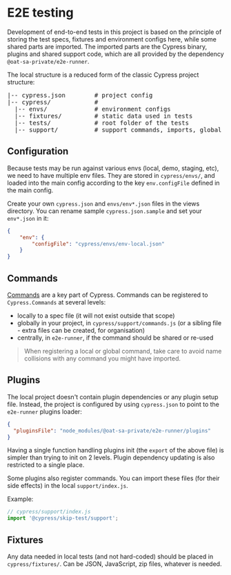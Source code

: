 # E2E testing

Development of end-to-end tests in this project is based on the principle of storing the test specs, fixtures and environment configs here, while some shared parts are imported. The imported parts are the Cypress binary, plugins and shared support code, which are all provided by the dependency `@oat-sa-private/e2e-runner`.

The local structure is a reduced form of the classic Cypress project structure:

<pre>
|-- cypress.json        # project config
|-- cypress/            #
  |-- envs/             # environment configs
  |-- fixtures/         # static data used in tests
  |-- tests/            # root folder of the tests
  |-- support/          # support commands, imports, global setup
</pre>

## Configuration

Because tests may be run against various envs (local, demo, staging, etc), we need to have multiple env files. They are stored in `cypress/envs/`, and loaded into the main config according to the key `env.configFile` defined in the main config.

Create your own `cypress.json` and `envs/env*.json` files in the views directory. You can rename sample `cypress.json.sample` and set your `env*.json` in it:

```json
{
    "env": {
        "configFile": "cypress/envs/env-local.json"
    }
}
```

## Commands

[Commands](https://docs.cypress.io/api/cypress-api/custom-commands.html) are a key part of Cypress. Commands can be registered to `Cypress.Commands` at several levels:

- locally to a spec file (it will not exist outside that scope)
- globally in your project, in `cypress/support/commands.js` (or a sibling file - extra files can be created, for organisation)
- centrally, in `e2e-runner`, if the command should be shared or re-used

> When registering a local or global command, take care to avoid name collisions with any command you might have imported.

## Plugins

The local project doesn't contain plugin dependencies or any plugin setup file. Instead, the project is configured by using `cypress.json` to point to the `e2e-runner` plugins loader:

```json
{
  "pluginsFile": "node_modules/@oat-sa-private/e2e-runner/plugins"
}
```

Having a single function handling plugins init (the `export` of the above file) is simpler than trying to init on 2 levels. Plugin dependency updating is also restricted to a single place.

Some plugins also register commands. You can import these files (for their side effects) in the local `support/index.js`.

Example:

```js
// cypress/support/index.js
import '@cypress/skip-test/support';
```

## Fixtures

Any data needed in local tests (and not hard-coded) should be placed in `cypress/fixtures/`. Can be JSON, JavaScript, zip files, whatever is needed.
